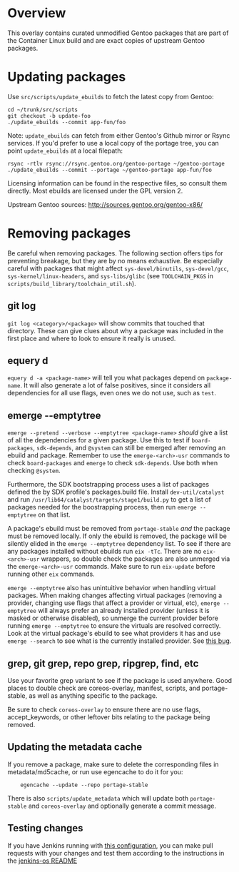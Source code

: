 # Overview

This overlay contains curated unmodified Gentoo packages that are part
of the Container Linux build and are exact copies of upstream Gentoo packages.

# Updating packages

Use `src/scripts/update_ebuilds` to fetch the latest copy from Gentoo:

    cd ~/trunk/src/scripts
    git checkout -b update-foo
    ./update_ebuilds --commit app-fun/foo

Note: `update_ebuilds` can fetch from either Gentoo's Github mirror or
Rsync services.
If you'd prefer to use a local copy of the portage tree, you can point
`update_ebuilds` at a local filepath:

    rsync -rtlv rsync://rsync.gentoo.org/gentoo-portage ~/gentoo-portage
    ./update_ebuilds --commit --portage ~/gentoo-portage app-fun/foo

Licensing information can be found in the respective files, so consult
them directly. Most ebuilds are licensed under the GPL version 2.

Upstream Gentoo sources: http://sources.gentoo.org/gentoo-x86/

# Removing packages

Be careful when removing packages. The following section offers tips for preventing
breakage, but they are by no means exhaustive. Be especially careful with packages that
might affect `sys-devel/binutils`, `sys-devel/gcc`, `sys-kernel/linux-headers`, and
`sys-libs/glibc` (see `TOOLCHAIN_PKGS` in `scripts/build_library/toolchain_util.sh`).

## git log

`git log <category>/<package>` will show commits that touched that directory. These can give
clues about why a package was included in the first place and where to look to ensure it really
is unused.

## equery d

`equery d -a <package-name>` will tell you what packages depend on `package-name`. It will
also generate a lot of false positives, since it considers all dependencies for all use flags,
even ones we do not use, such as `test`.

## emerge --emptytree

`emerge --pretend --verbose --emptytree <package-name>` _should_ give a list of all the dependencies
for a given package. Use this to test if `board-packages`, `sdk-depends`, and `@system` can still be
emerged after removing an ebuild and package.
Remember to use the `emerge-<arch>-usr` commands to check `board-packages` and `emerge` to check
`sdk-depends`. Use both when checking `@system`.

Furthermore, the SDK bootstrapping process uses a list of packages defined the by SDK profile's packages.build
file. Install `dev-util/catalyst` and run `/usr/lib64/catalyst/targets/stage1/build.py` to get a list of packages
needed for the boostrapping process, then run `emerge --emptytree` on that list.

A package's ebuild must be removed from `portage-stable` _and_ the package must be removed locally. If only the
ebuild is removed, the package will be silently elided in the `emerge --emptytree` dependency list.
To see if there are any packages installed without ebuilds run `eix -tTc`. There are no `eix-<arch>-usr` wrappers, so double
check the packages are also unmerged via the `emerge-<arch>-usr` commands. Make sure to run
`eix-update` before running other `eix` commands.

`emerge --emptytree` also has unintuitive behavior when handling virtual packages.
When making changes affecting virtual packages (removing a provider, changing use flags that affect
a provider or virtual, etc), `emerge --emptytree` will always prefer an already installed
provider (unless it is masked or otherwise disabled), so unmerge the current provider before
running `emerge --emptytree` to ensure the virtuals are resolved correctly. Look at the virtual package's
ebuild to see what providers it has and use `emerge --search` to see what is the currently installed provider.
See [this bug](https://bugs.gentoo.org/127956).

## grep, git grep, repo grep, ripgrep, find, etc

Use your favorite grep variant to see if the package is used anywhere. Good places to double check are
coreos-overlay, manifest, scripts, and portage-stable, as well as anything specific to the package.

Be sure to check `coreos-overlay` to ensure there are no use flags, accept_keywords, or other leftover bits
relating to the package being removed.

## Updating the metadata cache

If you remove a package, make sure to delete the corresponding files in
metadata/md5cache, or run use egencache to do it for you:
```
    egencache --update --repo portage-stable
```
There is also `scripts/update_metadata` which will update both `portage-stable` and `coreos-overlay`
and optionally generate a commit message.

## Testing changes

If you have Jenkins running with [this configuration](https://github.com/coreos/jenkins-os), you can make pull requests with your changes and
test them according to the instructions in the [jenkins-os README](https://github.com/coreos/jenkins-os#usage-examples)

